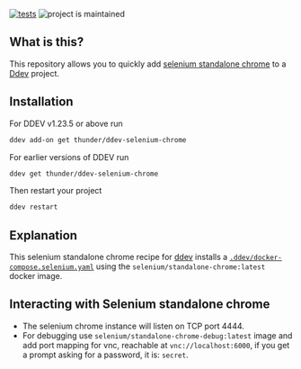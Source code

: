 [![tests](https://github.com/drud/ddev-redis/actions/workflows/tests.yml/badge.svg)](https://github.com/drud/ddev-redis/actions/workflows/tests.yml) ![project is maintained](https://img.shields.io/maintenance/yes/2022.svg)

## What is this?

This repository allows you to quickly add [selenium standalone chrome](https://github.com/SeleniumHQ/docker-selenium) to a [Ddev](https://ddev.readthedocs.io) project.

## Installation

For DDEV v1.23.5 or above run

```sh
ddev add-on get thunder/ddev-selenium-chrome
```

For earlier versions of DDEV run

```sh
ddev get thunder/ddev-selenium-chrome
```

Then restart your project

```sh
ddev restart
```

## Explanation

This selenium standalone chrome recipe for [ddev](https://ddev.readthedocs.io) installs a [`.ddev/docker-compose.selenium.yaml`](docker-compose.selenium.yaml) using the `selenium/standalone-chrome:latest` docker image.

## Interacting with Selenium standalone chrome

* The selenium chrome instance will listen on TCP port 4444.
* For debugging use `selenium/standalone-chrome-debug:latest` image and add port mapping for vnc, reachable at `vnc://localhost:6000`, if you get a prompt asking for a password, it is: `secret`.

